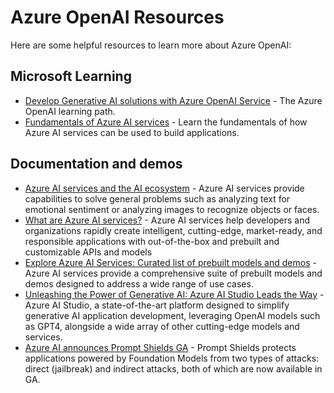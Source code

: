 # Azure OpenAI Resources

Here are some helpful resources to learn more about Azure OpenAI:

## Microsoft Learning

* [Develop Generative AI solutions with Azure OpenAI Service](https://learn.microsoft.com/en-us/training/paths/develop-ai-solutions-azure-openai/) - The Azure OpenAI learning path.
* [Fundamentals of Azure AI services](https://learn.microsoft.com/en-us/training/modules/fundamentals-azure-ai-services/) - Learn the fundamentals of how Azure AI services can be used to build applications.

## Documentation and demos

* [Azure AI services and the AI ecosystem](https://learn.microsoft.com/en-us/azure/ai-services/ai-services-and-ecosystem) - Azure AI services provide capabilities to solve general problems such as analyzing text for emotional sentiment or analyzing images to recognize objects or faces. 
* [What are Azure AI services?](https://learn.microsoft.com/en-us/azure/ai-services/what-are-ai-services) - Azure AI services help developers and organizations rapidly create intelligent, cutting-edge, market-ready, and responsible applications with out-of-the-box and prebuilt and customizable APIs and models
* [Explore Azure AI Services: Curated list of prebuilt models and demos](https://techcommunity.microsoft.com/t5/ai-azure-ai-services-blog/explore-azure-ai-services-curated-list-of-prebuilt-models-and/ba-p/4230788) - Azure AI services provide a comprehensive suite of prebuilt models and demos designed to address a wide range of use cases.
* [Unleashing the Power of Generative AI: Azure AI Studio Leads the Way](https://techcommunity.microsoft.com/t5/ai-ai-platform-blog/unleashing-the-power-of-generative-ai-azure-ai-studio-leads-the/ba-p/3977692) -  Azure AI Studio, a state-of-the-art platform designed to simplify generative AI application development, leveraging OpenAI models such as GPT4, alongside a wide array of other cutting-edge models and services.
* [Azure AI announces Prompt Shields GA](https://techcommunity.microsoft.com/t5/ai-azure-ai-services-blog/azure-ai-announces-prompt-shields-ga/ba-p/4236033) - Prompt Shields protects applications powered by Foundation Models from two types of attacks: direct (jailbreak) and indirect attacks, both of which are now available in GA. 
